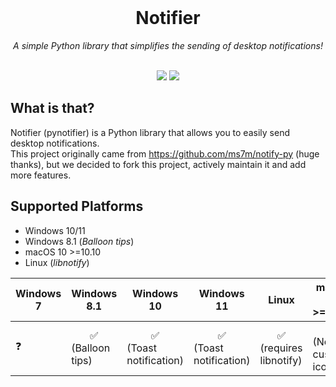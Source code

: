 <div align="center">
  <br>
  <h1>Notifier</h1>
  <i>A simple Python library that simplifies the sending of desktop notifications!</i>
  <br>
  <br>
  <p align="center">
    <img src="https://img.shields.io/badge/Currently_not_available-on%20PyPi-blue?logoColor=white&logo=Python">
    <img src="https://img.shields.io/badge/Python-3.6%2B-blue?logo=python">
  </p>
</div>

## What is that?
Notifier (pynotifier) is a Python library that allows you to easily send desktop notifications. <br>
This project originally came from https://github.com/ms7m/notify-py (huge thanks), but we decided to fork this project, actively maintain it and add more features. 

## Supported Platforms

- Windows 10/11
- Windows 8.1 (*Balloon tips*)
- macOS 10 >=10.10
- Linux (*libnotify*)

| <center>Windows 7</center> | <center>Windows 8.1</center> | <center>Windows 10</center> | <center>Windows 11</center>  | <center>Linux</center>   | <center>macOS 10 >=10.10</center> |
| -------------------------- | ---------------------------- | --------------------------- | ---------------------------- | ------------------------ | --------------------------------- | 
| ❓       | <center>✅</center> (Balloon tips) | <center>✅</center>(Toast notification) | <center>✅</center>(Toast notification) | <center>✅</center> (requires libnotify) | <center>✅</center> (No custom icon) |